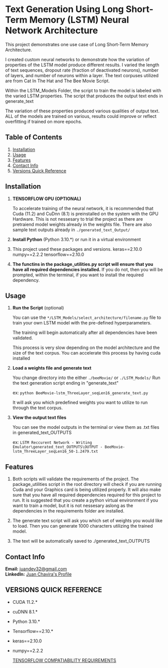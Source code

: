# Text Generation Using Long Short-Term Memory (LSTM) Neural Network Architecture
  This project demonstrates one use case of Long Short-Term Memory Architecture.
  
  I created custom neural networks to demonstrate how the variation of properties of the LSTM model produce different results.
   I varied the length of text sequences, dropout rate (fraction of deactivated neurons), number of layers, and number of neurons within a layer.
  The text corpuses utilized are from Cat In The Hat and The Bee Movie Script.

  Within the LSTM_Models Folder, 
  the script to train the model is labeled with the varied LSTM properties.
  The script that produces the output text ends in generate_text

  The variation of these properties produced various qualities of output text.
  ALL of the models are trained on various, results could improve or reflect overfitting if trained on more epochs.

## Table of Contents
   1. [Installation](#installation)
   2. [Usage](#usage)
   3. [Features](#features)
   4. [Contact Info](#contact-info)
   5. [Versions Quick Reference](#versions-quick-reference)

## Installation

  1. **TENSORFLOW GPU (OPTIONAL)**
     
        To accelerate training of the neural network, it is recommended that Cuda (11.2) and CuDnn (8.1) is preinstalled on the system with the GPU Hardware.
        This is not nessesary to trial the project as there are pretraiend model weights already in the weights file. 
        There are also sample text outputs already in `./generated_text_Output/`

  3. **Install Python** (Python 3.10.*) or run it in a virtual environment

  4. This project used these packages and versions.
        keras==2.10.0
        numpy==2.2.2
        tensorflow==2.10.0

  5. **The functins in the package_utilities.py script will ensure that you have all required dependencies installed.**
        If you do not, then you will be prompted, within the terminal, if you want to install the required dependency.

## Usage

  1. **Run the Script** (optional)
     
      You can use the `*/LSTM_Models/select_architecture/filename.py` file to train your own LSTM model with the pre-defined hyperparameters.

     The training will begin automatically after all dependencies have been validated.

     This process is very slow depending on the model architecture and the size of the text corpus.
     You can accelerate this process by having cuda installed

  3. **Load a weights file and generate text**
      
        You change directory into the either `./beeMovie/` or `./LSTM_Models/`
        Run the text generation script ending in "generate_text"

        ex: `python BeeMovie-lstm_ThreeLayer_seqLen16_generate_text.py`

        It will ask you which predefined weights you want to utilize to run through the text corpus.
        
    
  5. **View the output text files**
     
     You can see the model outputs in the terminal or view them as .txt files in generated_text_OUTPUTS

     ex: `LSTM Reccurent Network - Writing Emulator\generated_text_OUTPUTS\OUTPUT - BeeMovie-lstm_ThreeLayer_seqLen16_50-1.2479.txt`

## Features

  1. Both scripts will validate the requirements of the project.
        The package_utilities script in the root directory will check if you are running Cuda and your Graphics card is being utilized properly.
        It will also make sure that you have all required dependencies required for this project to run.
        It is suggested that you create a python virtual environment if you want to train a model, but it is not nessesary aslong as the dependencies in the requirements folder are installed.
    
  2. The generate text script will ask you which set of weights you would like to load. Then you can generate 1000 characters utilizing the trained model.
     
  3. The text will be automatically saved to ./generated_text_OUTPUTS

## Contact Info

  **Email:** [juandev32@gmail.com](mailto:juandev32@gmail.com)  
  **LinkedIn:** [Juan Chavira's Profile](https://www.linkedin.com/in/juan-chavira/)
    
## VERSIONS QUICK REFERENCE
  - CUDA 11.2.* 
  - cuDNN 8.1.*
  - Python 3.10.*
  - Tensorflow==2.10.*
  - keras==2.10.0
  - numpy==2.2.2

    [TENSORFLOW COMPATIABILITY REQUIREMENTS](https://www.tensorflow.org/install/source#gpu)